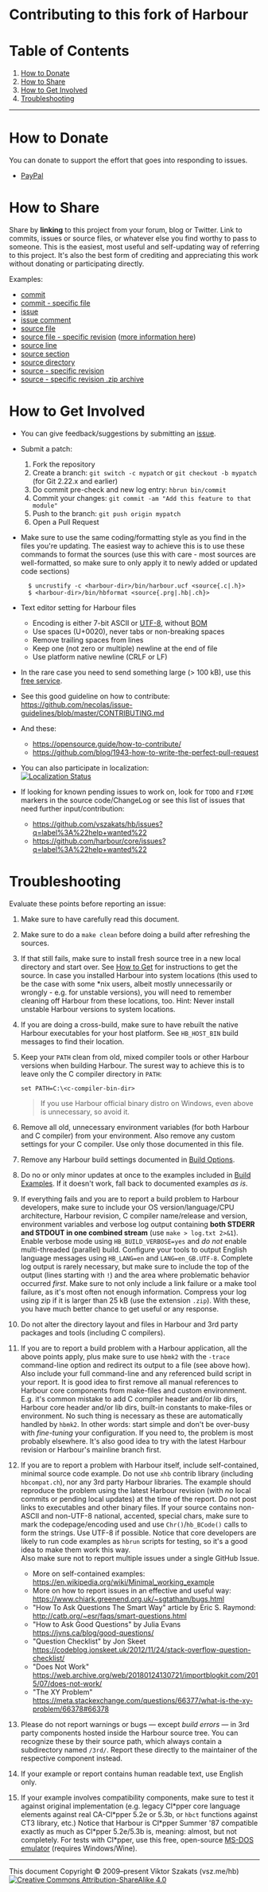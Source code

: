 # Contributing to this fork of Harbour

# Table of Contents

1. [How to Donate](#how-to-donate)
2. [How to Share](#how-to-share)
3. [How to Get Involved](#how-to-get-involved)
4. [Troubleshooting](#troubleshooting)

---

# How to Donate

  You can donate to support the effort that goes into responding to issues.

  * [PayPal](https://www.paypal.com/cgi-bin/webscr?cmd=_s-xclick&hosted_button_id=BPSZQYKXMQJYG)


# How to Share

  Share by **linking** to this project from your forum, blog or Twitter. Link
  to commits, issues or source files, or whatever else you find worthy to pass
  to someone. This is the easiest, most useful and self-updating way of
  referring to this project. It's also the best form of crediting and
  appreciating this work without donating or participating directly.

  Examples:

  * [commit](https://github.com/vszakats/hb/commit/35ffdc113f348fbf10203757073bbee564e4339f)
  * [commit - specific file](https://github.com/vszakats/hb/commit/35ffdc113f348fbf10203757073bbee564e4339f#diff-2)
  * [issue](https://github.com/vszakats/hb/issues/18)
  * [issue comment](https://github.com/vszakats/hb/issues/22#issuecomment-47928889)
  * [source file](tests/hello.prg)
  * [source file - specific revision](https://github.com/vszakats/hb/blob/dd2c3b3e9c0e7db7f1c18be2a079dc92f983122e/tests/hello.prg) ([more information here](https://help.github.com/articles/getting-permanent-links-to-files))
  * [source line](https://github.com/vszakats/hb/blob/dd2c3b3e9c0e7db7f1c18be2a079dc92f983122e/tests/hello.prg#L5)
  * [source section](https://github.com/vszakats/hb/blob/90ce13098244b0e27fc4b8c7af5586f892a09337/src/rtl/chruni.c#L101-L112)
  * [source directory](contrib/hbcurl/)
  * [source - specific revision](https://github.com/vszakats/hb/tree/e46f2fdb75c493ff5b4c777f5a0963d2e7d6f65b)
  * [source - specific revision .zip archive](https://github.com/vszakats/hb/archive/e46f2fdb75c493ff5b4c777f5a0963d2e7d6f65b.zip)


# How to Get Involved

- You can give feedback/suggestions by submitting an [issue](https://github.com/vszakats/hb/issues/new).
- Submit a patch:
  1. Fork the repository
  2. Create a branch: `git switch -c mypatch`
     or `git checkout -b mypatch` (for Git 2.22.x and earlier)
  3. Do commit pre-check and new log entry: `hbrun bin/commit`
  4. Commit your changes: `git commit -am "Add this feature to that module"`
  5. Push to the branch: `git push origin mypatch`
  6. Open a Pull Request
- Make sure to use the same coding/formatting style as you find in the files
  you're updating. The easiest way to achieve this is to use these commands
  to format the sources (use this with care - most sources are well-formatted,
  so make sure to only apply it to newly added or updated code sections)

        $ uncrustify -c <harbour-dir>/bin/harbour.ucf <source{.c|.h}>
        $ <harbour-dir>/bin/hbformat <source{.prg|.hb|.ch}>

- Text editor setting for Harbour files
  - Encoding is either 7-bit ASCII or [UTF-8](https://utf8everywhere.org/),
    without [BOM](https://en.wikipedia.org/wiki/Byte_order_mark)
  - Use spaces (U+0020), never tabs or non-breaking spaces
  - Remove trailing spaces from lines
  - Keep one (not zero or multiple) newline at the end of file
  - Use platform native newline (CRLF or LF)
- In the rare case you need to send something large (> 100 kB), use this
  [free service](https://transfer.sh/).
- See this good guideline on how to contribute:
  <https://github.com/necolas/issue-guidelines/blob/master/CONTRIBUTING.md>
- And these:
  - <https://opensource.guide/how-to-contribute/>
  - <https://github.com/blog/1943-how-to-write-the-perfect-pull-request>
- You can also participate in localization:<br>
  [![Localization Status](https://chart.googleapis.com/chart?chxt=y%2Cr&chd=e%3A....8J4T4T4To8UeP.AAAAAAAAAA&chco=84CCFF%2CBFE4FF%2CF4F6FB&chbh=9&chs=350x196&cht=bhs&chxl=0%3A%7CSerbian+%28Latin%29%7CLithuanian%7CChinese+%28China%29+%28GB2312%29%7CIndonesian%7CRussian%7CHungarian%7CFrench%7CItalian%7CSpanish+%28Latin+America%29%7CSpanish%7CGalician%7CGreek%7CPortuguese+%28Brazil%29%7CEnglish%7C1%3A%7C0%25%7C0%25%7C0%25%7C0%25%7C0%25%7C25%25%7C32%25%7C64%25%7C88%25%7C88%25%7C88%25%7C94%25%7C100%25%7C100%25%7C)](https://www.transifex.com/harbour/harbour/)
- If looking for known pending issues to work on, look for `TODO` and `FIXME`
  markers in the source code/ChangeLog or see this list of issues that need
  further input/contribution:
     * https://github.com/vszakats/hb/issues?q=label%3A%22help+wanted%22
     * https://github.com/harbour/core/issues?q=label%3A%22help+wanted%22


# Troubleshooting

Evaluate these points before reporting an issue:

1.  <a name="trbl-1"></a> Make sure to have carefully read this document.
2.  <a name="trbl-2"></a> Make sure to do a `make clean` before doing
    a build after refreshing the sources.
3.  <a name="trbl-3"></a> If that still fails, make sure to install fresh
    source tree in a new local directory and start over. See
    [How to Get](../README.md#how-to-get) for instructions to get the source.
    In case you installed Harbour into system locations (this used to be the
    case with some \*nix users, albeit mostly unnecessarily or wrongly - e.g.
    for unstable versions), you will need to remember cleaning off Harbour
    from these locations, too.
    Hint: Never install unstable Harbour versions to system locations.
4.  <a name="trbl-4"></a> If you are doing a cross-build, make sure to have
    rebuilt the native Harbour executables for your host platform.
    See `HB_HOST_BIN` build messages to find their location.
5.  <a name="trbl-5"></a> Keep your `PATH` clean from old, mixed compiler
    tools or other Harbour versions when building Harbour. The surest way
    to achieve this is to leave only the C compiler directory in `PATH`:

        set PATH=C:\<c-compiler-bin-dir>

    > If you use Harbour official binary distro on Windows, even above is
    > unnecessary, so avoid it.
6.  <a name="trbl-6"></a> Remove all old, unnecessary environment variables
    (for both Harbour and C compiler) from your environment. Also remove
    any custom settings for your C compiler.
    Use only those documented in this file.
7.  <a name="trbl-7"></a> Remove any Harbour build settings documented in
    [Build Options](../README.md#build-options).
8.  <a name="trbl-8"></a> Do no or only minor updates at once to the examples
    included in [Build Examples](../README.md#build-examples).
    If it doesn't work, fall back to documented examples _as is_.
9.  <a name="trbl-9"></a> If everything fails and you are to report a build
    problem to Harbour developers, make sure to include your OS
    version/language/CPU architecture, Harbour revision, C compiler
    name/release and version, environment variables and verbose log output
    containing **both STDERR and STDOUT in one combined stream**
    (use `make > log.txt 2>&1`). Enable verbose mode using
    `HB_BUILD_VERBOSE=yes` and _do not_ enable multi-threaded (parallel) build.
    Configure your tools to output English language messages using `HB_LANG=en`
    and `LANG=en_GB.UTF-8`.
    Complete log output is rarely necessary, but make sure to include the top
    of the output (lines starting with `!`) and the area where problematic
    behavior occurred _first_. Make sure to not only include a link failure or
    a make tool failure, as it's most often not enough information. Compress
    your log using zip if it is larger than 25 kB (use the extension `.zip`).
    With these, you have much better chance to get useful or any response.
10. <a name="trbl-10"></a> Do not alter the directory layout and files in
    Harbour and 3rd party packages and tools (including C compilers).
11. <a name="trbl-11"></a> If you are to report a build problem with
    a Harbour application, all the above points apply, plus make sure
    to use `hbmk2` with the `-trace` command-line option and redirect its
    output to a file (see above how). Also include your full command-line
    and any referenced build script in your report.
    It is good idea to first remove all manual references to Harbour
    core components from make-files and custom environment. E.g. it's
    common mistake to add C compiler header and/or lib dirs, Harbour core
    header and/or lib dirs, built-in constants to make-files or environment.
    No such thing is necessary as these are automatically handled by `hbmk2`.
    In other words: start simple and don't be over-busy with *fine-tuning*
    your configuration. If you need to, the problem is most probably
    elsewhere. It's also good idea to try with the latest Harbour revision or
    Harbour's mainline branch first.
12. <a name="trbl-12"></a> If you are to report a problem with Harbour itself,
    include self-contained, minimal source code example. Do not use `xhb`
    contrib library (including `hbcompat.ch`), nor any 3rd party Harbour
    libraries.
    The example should reproduce the problem using the latest Harbour revision
    (with _no_ local commits or pending local updates) at the time of the
    report. Do not post links to executables and other binary files. If
    your source contains non-ASCII and non-UTF-8 national, accented, special
    chars, make sure to mark the codepage/encoding used and use
    `Chr()`/`hb_BCode()` calls to form the strings. Use UTF-8 if possible.
    Notice that core developers are likely to run code examples as `hbrun`
    scripts for testing, so it's a good idea to make them work this way.<br>
    Also make sure not to report multiple issues under a single
    GitHub Issue.<br>
    * More on self-contained examples:
      <https://en.wikipedia.org/wiki/Minimal_working_example>
    * More on how to report issues in an effective and useful way:
      <https://www.chiark.greenend.org.uk/~sgtatham/bugs.html>
    * "How To Ask Questions The Smart Way" article by Eric S. Raymond:
      <http://catb.org/~esr/faqs/smart-questions.html>
    * "How to Ask Good Questions" by Julia Evans
      <https://jvns.ca/blog/good-questions/>
    * "Question Checklist" by Jon Skeet
      <https://codeblog.jonskeet.uk/2012/11/24/stack-overflow-question-checklist/>
    * "Does Not Work"
      <https://web.archive.org/web/20180124130721/importblogkit.com/2015/07/does-not-work/>
    * "The XY Problem"
      <https://meta.stackexchange.com/questions/66377/what-is-the-xy-problem/66378#66378>
13. <a name="trbl-13"></a> Please do not report warnings or bugs &mdash; except
    _build errors_ &mdash; in 3rd party components hosted inside the Harbour
    source tree. You can recognize these by their source path, which always
    contain a subdirectory named `/3rd/`. Report these directly to the
    maintainer of the respective component instead.
14. <a name="trbl-14"></a> If your example or report contains human readable
    text, use English only.
15. <a name="trbl-15"></a> If your example involves compatibility components,
    make sure to test it against original implementation (e.g. legacy Cl\*pper
    core language elements against real CA-Cl\*pper 5.2e or 5.3b, or `hbct`
    functions against CT3 library, etc.)
    Notice that Harbour is Cl\*pper Summer '87 compatible exactly as
    much as Cl\*pper 5.2e/5.3b is, meaning: almost, but not completely.
    For tests with Cl\*pper, use this free, open-source
    [MS-DOS emulator](https://www.vdos.info/) (requires Windows/Wine).


---
This document Copyright &copy;&nbsp;2009&ndash;present Viktor Szakats (vsz.me/hb)<br>
[![Creative Commons Attribution-ShareAlike 4.0](https://vsz.me/assets/img/cc-by-sa.svg)](https://creativecommons.org/licenses/by-sa/4.0/)
